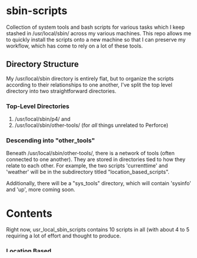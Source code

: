 # sbin-scripts
Collection of system tools and bash scripts for various tasks which I keep stashed in 
/usr/local/sbin/ across my various machines. This repo allows me to quickly install the scripts onto a new machine so that I can preserve my workflow, which has come to rely on a lot of these tools.

## Directory Structure
My /usr/local/sbin directory is entirely flat, but to organize the scripts
according to their relationships to one another, I've split the top level directory into
two straightforward directories.

### Top-Level Directories
  1) /usr/local/sbin/p4/
     and
  2) /usr/local/sbin/other-tools/ (for _all_ things unrelated to Perforce)

### Descending into "other_tools" 
Beneath /usr/local/sbin/other-tools/, there is a network of tools (often connected to one another). They are stored in directories tied to how they relate to each other. For example, the two scripts 'currenttime' and 'weather' will be in
the subdirectory titled "location_based_scripts".

Additionally, there will be a "sys_tools" directory, which will contain 'sysinfo' and 'up', more coming soon.

# Contents
Right now, usr_local_sbin_scripts contains 10 scripts in all (with about 4 to 5 requiring a lot of effort
and thought to produce.
### Location Based
The first two scripts can be found in "other_tools/location_based_scripts:
  
  1) currenttime -- My first significantly-sized bash tool to build/maintain. Its initial implementation focused on quickly returning the localtime in 12h time. Over time, the tool has grown a LOT in functionality, scope and reliability. The printed output of 'usage()' is far too expansive to replicate here: instead type "currenttime -h" or "currenttime --help" to display help info.
  
  2) weather -- a fairly straighforward tool to check the weather of a city (which comes from a set of cities I personally care about -- if you want other cities added, please file an issue and mark it 'enhancement'. I will be sure to add support for your desired city.). To see weather's options, etc. type "weather --help" or "weather -h"

### Unix system tools
The next two scripts are general purpose tools while using almost any \*nix flavor, including all GNU/Linux and OSX!
Hopefully the BSDs are coming soon.
  
  3) sysinfo -- this small tool preps a human readable (in fact very aesthetically pleasing) way to display the vital info contained in various 'uname' output such as arch, OS (aw well as the distro for flavours of BSD and GNU/Linux), Kernel name and number, distro/OS release date and info, system name and username. The commandline args give it even more flair.
  
  4) up -- this developed a bit like many things do: someone does some task x with time cost t1 over and over again; they then generate idea y; implementing y has a time cost arbitrarily larger than t1. But after performing task x enough times, y pays for itself. Up just cd's up N directories if you run it as 'up N'.

### Perforce tools
These following scripts don't currently have directory structure at all beyond falling into the big-ole 'p4' directory. The first four all perform operations on p4 directories in order to do tasks it is difficult to do quickly from the command line with p4. Other than the first, I have only kept the following p4 scripts out of reasons of posterity -- wrangling p4 is easier than it seemed at the time I wrote these scripts.

  5) p4-cd-add -- tool to add support for recursively adding files in current directory to perforce
  
  6) p4-recent-add -- tool to add support for adding list of recent folders recursively to perforce // p4-add-recent
  
  7) p4-revert-all -- revert everything. The nuclear option for getting a directory back to the way it was...
  
  9) p4-size -- get the size of a non-local repository

### VTA Team Meeting Report Generator
The final script here is quite an interesting little tool.
  
  10) commits_this_week -- most useful as a way to instantly generate a full listing of everything modified by a particular user on perforce, including their commit message, their relevant bugs, etc. This can be invoked with the right flags to build a "report" which can be changed minimally to be entirely sufficient for speaking at the VTA team meetings.

